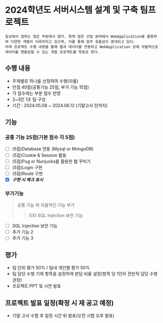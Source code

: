 # 2024학년도 서버시스템 설계 및 구축 팀프로젝트
```
일상에서 접하는 많은 부분에서 많다. 현재 많은 산업 분야에서 WebApplication을 활용하여 다양한 개발이 이루어지고 있으며, 이를 통해 업무 효율성이 증대되고 있다. 
아래 프로젝트 수행 내용을 통해 웹과 데이터를 연동하고 WebApplication 상에 자율적으로 데이터를 핸들링할 수 있는 개발 프로젝트를 목표로 한다.
```

## 수행 내용
- 주제별로 하나를 선정하여 수행(자율)
- 만점 40점(공통기능 25점, 부가 기능 15점)
- 각 점수에는 부분 점수 반영
- 2~3인 1조 팀 구성
- 기간 : 2024.05.08 ~ 2024.06.12 (기말고사 전까지)

## 기능
### 공통 기능 25점(기본 점수 각 5점)
- [ ] (5점)Database 연동 (Mysql or MongoDB) 
- [ ] (5점)Cookie & Session 활용
- [ ] (5점)Pug or Nunjucks를 활용한 웹 꾸미기
- [ ] (5점)Login 구현
- [ ] (5점)Route 구현
- [X] ***구현 시 체크 표시***
### 부가기능
> 공통 기능 외 자율적인 기능 부가 
>> EX) SQL Injection 보안 기능
- [ ] SQL Injection 보안 기능
- [ ] 추가 기능 2
- [ ] 추가 기능 3

## 평가
- 팀 단위 평가 50% / 팀내 개인별 평가 50%
- 팀 담당 수행 기여 항목을 설정하여 분담 비율 설정(항목 당 1인이 전반적 담당 수행 권장)
- 프로젝트 PPT 및 시연 발표

## 프로젝트 발표 일정(확정 시 재 공고 예정)
- 기말 고사 수험 후 일정 시간 뒤 발표(오전 시험 오후 발표)